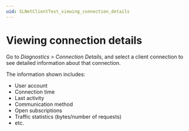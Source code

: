 ```yaml
---
uid: SLNetClientTest_viewing_connection_details
---
```


# Viewing connection details

Go to *Diagnostics* > *Connection Details*, and select a client connection to see detailed information about that connection.

The information shown includes:

- User account
- Connection time
- Last activity
- Communication method
- Open subscriptions
- Traffic statistics (bytes/number of requests)
- etc.
